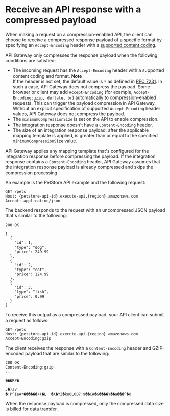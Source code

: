# Receive an API response with a compressed payload<a name="api-gateway-receive-response-with-compressed-payload"></a>

When making a request on a compression\-enabled API, the client can choose to receive a compressed response payload of a specific format by specifying an `Accept-Encoding` header with a [supported content coding](api-gateway-enable-compression.md#api-gateway-supported-content-encodings)\. 

API Gateway only compresses the response payload when the following conditions are satisfied:
+  The incoming request has the `Accept-Encoding` header with a supported content coding and format\. 
**Note**  
If the header is not set, the default value is `*` as defined in [RFC 7231](https://tools.ietf.org/html/rfc7231#section-5.3.4)\. In such a case, API Gateway does not compress the payload\. Some browser or client may add `Accept-Encoding` \(for example, `Accept-Encoding:gzip, deflate, br`\) automatically to compression\-enabled requests\. This can trigger the payload compression in API Gateway\. Without an explicit specification of supported `Accept-Encoding` header values, API Gateway does not compress the payload\. 
+  The `minimumCompressionSize` is set on the API to enable compression\.
+  The integration response doesn't have a `Content-Encoding` header\. 
+  The size of an integration response payload, after the applicable mapping template is applied, is greater than or equal to the specified `minimumCompressionSize` value\.

API Gateway applies any mapping template that's configured for the integration response before compressing the payload\. If the integration response contains a `Content-Encoding` header, API Gateway assumes that the integration response payload is already compressed and skips the compression processing\.

An example is the PetStore API example and the following request:

```
GET /pets
Host: {petstore-api-id}.execute-api.{region}.amazonaws.com
Accept: application/json
```

The backend responds to the request with an uncompressed JSON payload that's similar to the following:

```
200 OK

[
  { 
    "id": 1, 
    "type": "dog", 
    "price": 249.99 
  }, 
  { 
    "id": 2, 
    "type": "cat", 
    "price": 124.99 
  }, 
  { 
    "id": 3, 
    "type": "fish", 
    "price": 0.99 
  } 
]
```

To receive this output as a compressed payload, your API client can submit a request as follows:

```
GET /pets
Host: {petstore-api-id}.execute-api.{region}.amazonaws.com
Accept-Encoding:gzip
```

The client receives the response with a `Content-Encoding` header and GZIP\-encoded payload that are similar to the following: 

```
200 OK
Content-Encoding:gzip
...

���RP�

J�)JV
�:P^IeA*������+(�L	�X�YZ�ku0L0B7!9��C#�&����Y��a���^�X
```

When the response payload is compressed, only the compressed data size is billed for data transfer\.